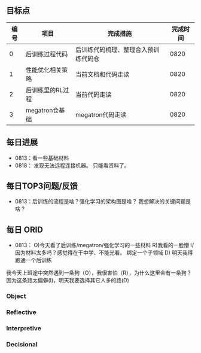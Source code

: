 ## 目标点

|编号| 项目|完成措施|完成时间|
|----|-----|------|------|
|0|后训练过程代码|后训练代码梳理、整理合入预训练代码仓|0820|
|1|性能优化相关策略|当前文档和代码走读|0820|
|2|后训练里的RL过程|当前代码走读|0820|
|3|megatron仓基础|megatron代码走读|0820|


## 每日进展
- 0813：看一些基础材料
- 0818： 发现无法远程连接机器。 只能看资料了。

## 每日TOP3问题/反馈
- 0813：后训练的流程是啥？强化学习的架构图是啥？  我想解决的关键问题是啥？

## 每日 ORID
- 0813： O)今天看了后训练/megatron/强化学习的一些材料 R)我看的一脸懵  I/因为材料太多吗？感觉得在干中学、不能光看。 绑定一个子领域   D) 明天我得跑通一个后训练

我今天上班途中突然遇到一条狗（O），我很害怕（R），为什么这里会有一条狗？因为这条路太偏僻(I)，明天我要选择其它人多的路(D)

### Object
### Reflective
### Interpretive
### Decisional
